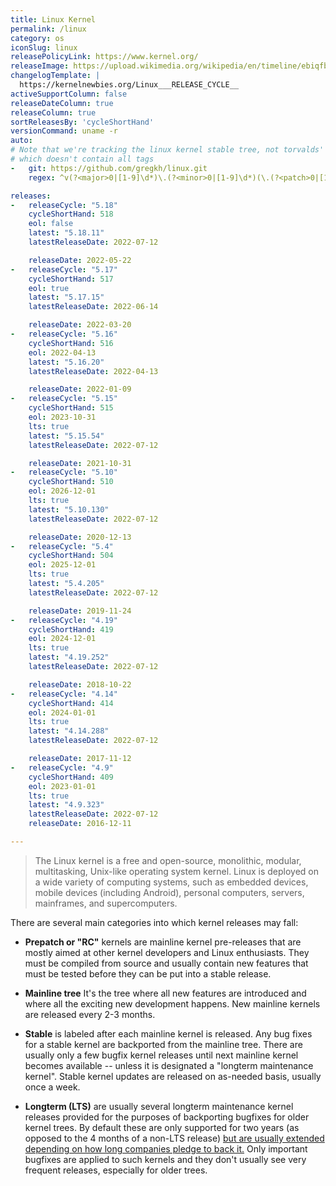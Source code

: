 ```yaml
---
title: Linux Kernel
permalink: /linux
category: os
iconSlug: linux
releasePolicyLink: https://www.kernel.org/
releaseImage: https://upload.wikimedia.org/wikipedia/en/timeline/ebiqfbdzyuxdbre7104smcbs2skj37k.png
changelogTemplate: |
  https://kernelnewbies.org/Linux___RELEASE_CYCLE__
activeSupportColumn: false
releaseDateColumn: true
releaseColumn: true
sortReleasesBy: 'cycleShortHand'
versionCommand: uname -r
auto:
# Note that we're tracking the linux kernel stable tree, not torvalds' tree
# which doesn't contain all tags
-   git: https://github.com/gregkh/linux.git
    regex: ^v(?<major>0|[1-9]\d*)\.(?<minor>0|[1-9]\d*)(\.(?<patch>0|[1-9]\d*))?$

releases:
-   releaseCycle: "5.18"
    cycleShortHand: 518
    eol: false
    latest: "5.18.11"
    latestReleaseDate: 2022-07-12

    releaseDate: 2022-05-22
-   releaseCycle: "5.17"
    cycleShortHand: 517
    eol: true
    latest: "5.17.15"
    latestReleaseDate: 2022-06-14

    releaseDate: 2022-03-20
-   releaseCycle: "5.16"
    cycleShortHand: 516
    eol: 2022-04-13
    latest: "5.16.20"
    latestReleaseDate: 2022-04-13

    releaseDate: 2022-01-09
-   releaseCycle: "5.15"
    cycleShortHand: 515
    eol: 2023-10-31
    lts: true
    latest: "5.15.54"
    latestReleaseDate: 2022-07-12

    releaseDate: 2021-10-31
-   releaseCycle: "5.10"
    cycleShortHand: 510
    eol: 2026-12-01
    lts: true
    latest: "5.10.130"
    latestReleaseDate: 2022-07-12

    releaseDate: 2020-12-13
-   releaseCycle: "5.4"
    cycleShortHand: 504
    eol: 2025-12-01
    lts: true
    latest: "5.4.205"
    latestReleaseDate: 2022-07-12

    releaseDate: 2019-11-24
-   releaseCycle: "4.19"
    cycleShortHand: 419
    eol: 2024-12-01
    lts: true
    latest: "4.19.252"
    latestReleaseDate: 2022-07-12

    releaseDate: 2018-10-22
-   releaseCycle: "4.14"
    cycleShortHand: 414
    eol: 2024-01-01
    lts: true
    latest: "4.14.288"
    latestReleaseDate: 2022-07-12

    releaseDate: 2017-11-12
-   releaseCycle: "4.9"
    cycleShortHand: 409
    eol: 2023-01-01
    lts: true
    latest: "4.9.323"
    latestReleaseDate: 2022-07-12
    releaseDate: 2016-12-11

---
```


> The Linux kernel is a free and open-source, monolithic, modular, multitasking, Unix-like operating system kernel.
Linux is deployed on a wide variety of computing systems, such as embedded devices, mobile devices (including Android), personal computers, servers, mainframes, and supercomputers.

There are several main categories into which kernel releases may fall:

- **Prepatch or "RC"** kernels are mainline kernel pre-releases that are mostly aimed at other kernel developers and Linux enthusiasts. They must be compiled from source and usually contain new features that must be tested before they can be put into a stable release.

- **Mainline tree**  It's the tree where all new features are introduced and where all the exciting new development happens. New mainline kernels are released every 2-3 months.    

- **Stable** is labeled after each mainline kernel is released. Any bug fixes for a stable kernel are backported from the mainline tree. There are usually only a few bugfix kernel releases until next mainline kernel becomes available -- unless it is designated a "longterm maintenance kernel". Stable kernel updates are released on as-needed basis, usually once a week.
        
- **Longterm (LTS)** are usually several longterm maintenance kernel releases provided for the purposes of backporting bugfixes for older kernel trees. By default these are only supported for two years (as opposed to the 4 months of a non-LTS release) [but are usually extended depending on how long companies pledge to back it.](https://lore.kernel.org/lkml/YA%2FE1bHRmZb50MlS@kroah.com/) Only important bugfixes are applied to such kernels and they don't usually see very frequent releases, especially for older trees.
